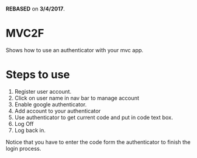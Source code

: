**REBASED** on **3/4/2017**.

# MVC2F
Shows how to use an authenticator with your mvc app.

# Steps to use

1. Register user account.
2. Click on user name in nav bar to manage account
3. Enable google authenticator.
4. Add account to your authenticator
5. Use authenticator to get current code and put in code text box.
6. Log Off
7. Log back in.  

Notice that you have to enter the code form the authenticator to finish the login process.
